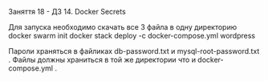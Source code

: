 Заняття 18 - ДЗ 14. Docker Secrets

Для запуска необходимо скачать все 3 файла в одну директорию
docker swarm init
docker stack deploy -c docker-compose.yml wordpress

Пароли храняться в файликах db-password.txt и mysql-root-password.txt . Файлы должны храниться в той же директории что и docker-compose.yml .
